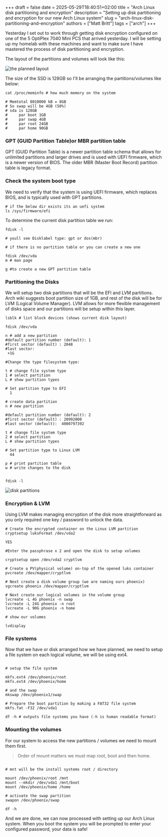 +++ 
draft = false
date = 2025-05-29T18:40:51+02:00
title = "Arch Linux disk partitioning and encryption"
description = "Setting up disk partitioning and encryption for our new Arch Linux system"
slug = "arch-linux-disk-partitioning-and-encryption"
authors = ["Matt Britt"]
tags = ["arch"]
+++

Yesterday I set out to work through getting disk encryption configured on one of the 5 OptiPlex 7040 Mini PCS that arrived yesterday. I will be setting up my homelab with these machines and want to make sure I have mastered the process of disk partitioning and encryption.

The layout of the partitions and volumes will look like this:

![the planned layout](/posts/arch-linux-disk-partitioning-and-encryption/plan.png)

The size of the SSD is 128GB so I'll be arranging the partitions/volumes like below:

```shell
cat /proc/meminfo # how much memory on the system
```

```text
# Memtotal 8010000 kB = 8GB
# So swap will be 4GB (50%)
# sda is 128GB
#     par boot 1GB
#     par swap 4GB
#     par root 24GB
#     par home 90GB
```

### GPT (GUID Partition Table)or MBR  partition table

GPT (GUID Partition Table) is a newer partition table schema that allows for unlimited partitions and larger drives and is used with UEFI firmware, which is a newer version of BIOS. The older MBR (Master Boot Record) partition table is legacy format.

### Check the system boot type

We need to verify that the system is using UEFI firmware, which replaces BIOS, and is typically used with GPT partitions.

```shell
# if the below dir exists its an uefi system
ls /sys/firmware/efi
```

To determine the current disk partition table we run:

```shell
fdisk -l

# youll see Disklabel type: gpt or dos(mbr)

# if there is no partition table or you can create a new one

fdisk /dev/vda
m # man page

g #to create a new GPT partition table
```

### Partitioning the Disks

We will setup two disk partitions that will be the EFI and LVM partitions. Arch wiki suggests boot partition size of 1GB, and rest of the disk will be for LVM (Logical Volume Manager). LVM allows for more flexible management of disks space and our partitions will be setup within this layer.

```shell
lsblk # list block devices (shows current disk layout)

fdisk /dev/vda

n # add a new partition
#default partition number (default): 1
#first sector (default) : 2048
#last sector: 
 +1G

#Change the type filesystem type:

t # change file system type
1 # select partition 
L # show partition types

# Set partition type to EFI
  1

# create data partition
n # new partition

#default partition number (default): 2
#first sector (default) : 20992000
#last sector (default):  4000797392

t # change file system type
2 # select partition 
L # show partition types

# Set partition type to Linux LVM 
  44
  
p # print partition table  
w # write changes to the disk


```

```shell
fdisk -l
```

![disk partitions](/posts/arch-linux-disk-partitioning-and-encryption/disk.png)

### Encryption & LVM

Using LVM makes managing encryption of the disk more straightforward as you only required one key / password to unlock the data.

```shell
# Create the encrypted container on the Linux LVM partition
cryptsetup luksFormat /dev/vda2

YES

#Enter the passphrase x 2 and open the disk to setup volumes

cryptsetup open /dev/vda2 cryptlvm

# Create a PV(physical volume) on-top of the opened luks container
pvcreate /dev/mapper/cryptlvm

# Next create a disk volume group (we are naming ours phoenix)
vgcreate phoenix /dev/mapper/cryptlvm

# Next create our logical volumes in the volume group
lvcreate -L 4G phoenix -n swap 
lvcreate -L 24G phoenix -n root 
lvcreate -L 90G phoenix -n home 

# show our volumes

lvdisplay

```

### File systems

Now that we have or disk arranged how we have planned, we need to setup a file system on each logical volume, we will be using ext4.

```shell

# setup the file system

mkfs.ext4 /dev/phoenix/root
mkfs.ext4 /dev/phoenix/home

# and the swap
mkswap /dev/phoenix1/swap

# Prepare the boot partition by making a FAT32 file system
mkfs.fat -F32 /dev/vda1

df -h # outputs file systems you have (-h is human readable format)
```

### Mounting the volumes

For our system to access the new partitions / volumes we need to mount them first.

> Order of mount matters we must map root, boot  and then home.

```shell

# mnt will be the install systems root / directory

mount /dev/phoenix/root /mnt
mount --mkdir /dev/vda1 /mnt/boot 
mount /dev/phoenix/home /home

# activate the swap partition
swapon /dev/phoenix/swap

df -h
```

And we are done, we can now processed with setting up our Arch Linux system. When you boot the system you will be prompted to enter your configured password, your data is safe!
